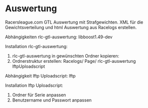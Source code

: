 # Auswertung
Racersleague.com GTL Auswertung mit Strafgewichten.
XML für die Gewichtsverteilung und html Auswertung aus Racelogs erstellen.

Abhängigkeiten rlc-gtl-auswertung:
libboost1.49-dev

Installation rlc-gtl-auswertung:
1. rlc-gtl-auswertung in gewünschten Ordner kopieren:
2. Ordnerstruktur erstellen:
Racelogs/
Page/
rlc-gtl-auswertung
lftpUploadscript


Abhängigkeit lftp Uploadscript:
lftp

Installation lftp Uploadscript:
1. Ordner für Serie anpassen
2. Benutzername und Passwort anpassen
